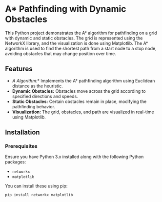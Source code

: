# A* Pathfinding with Dynamic Obstacles

This Python project demonstrates the A* algorithm for pathfinding on a grid with dynamic and static obstacles. The grid is represented using the NetworkX library, and the visualization is done using Matplotlib. The A* algorithm is used to find the shortest path from a start node to a stop node, avoiding obstacles that may change position over time.

## Features

- **A* Algorithm:** Implements the A* pathfinding algorithm using Euclidean distance as the heuristic.
- **Dynamic Obstacles:** Obstacles move across the grid according to specified directions and speeds.
- **Static Obstacles:** Certain obstacles remain in place, modifying the pathfinding behavior.
- **Visualization:** The grid, obstacles, and path are visualized in real-time using Matplotlib.

## Installation

### Prerequisites

Ensure you have Python 3.x installed along with the following Python packages:

- `networkx`
- `matplotlib`

You can install these using pip:

```bash
pip install networkx matplotlib
